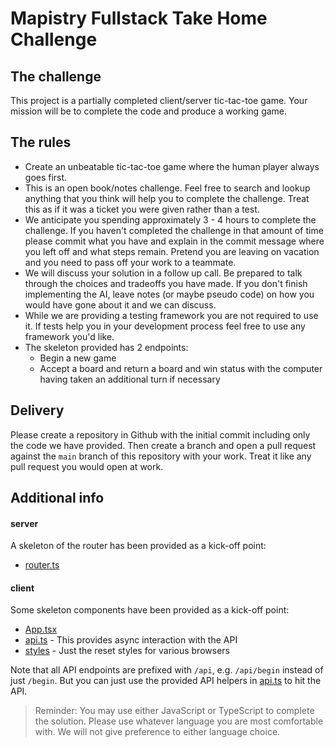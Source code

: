 # Mapistry Fullstack Take Home Challenge

## The challenge

This project is a partially completed client/server tic-tac-toe game. Your mission will be to complete the code and produce a working game.

## The rules

- Create an unbeatable tic-tac-toe game where the human player always goes first.
- This is an open book/notes challenge. Feel free to search and lookup anything that you think will help you to complete the challenge. Treat this as if it was a ticket you were given rather than a test.
- We anticipate you spending approximately 3 - 4 hours to complete the challenge. If you haven't completed the challenge in that amount of time please commit what you have and explain in the commit message where you left off and what steps remain. Pretend you are leaving on vacation and you need to pass off your work to a teammate.
- We will discuss your solution in a follow up call. Be prepared to talk through the choices and tradeoffs you have made. If you don't finish implementing the AI, leave notes (or maybe pseudo code) on how you would have gone about it and we can discuss.
- While we are providing a testing framework you are not required to use it. If tests help you in your development process feel free to use any framework you'd like.
- The skeleton provided has 2 endpoints:
  - Begin a new game
  - Accept a board and return a board and win status with the computer having taken an additional turn if necessary

## Delivery

Please create a repository in Github with the initial commit including only the code we have provided. Then create a branch and open a pull request against the `main` branch of this repository with your work. Treat it like any pull request you would open at work.

## Additional info

#### server

A skeleton of the router has been provided as a kick-off point:

- [router.ts](./packages/server/src/router.ts)

#### client

Some skeleton components have been provided as a kick-off point:

- [App.tsx](./packages/client/src/components/App.tsx)
- [api.ts](./packages/client/src/api.ts) - This provides async interaction with the API
- [styles](./packages/client/src/styles) - Just the reset styles for various browsers

Note that all API endpoints are prefixed with `/api`, e.g. `/api/begin` instead of just `/begin`. But you can just use the provided API helpers in [api.ts](./packages/client/src/api.ts) to hit the API.

> Reminder: You may use either JavaScript or TypeScript to complete the solution. Please use whatever language you are most comfortable with. We will not give preference to either language choice.

